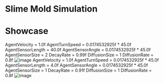 # Slime Mold Simulation

# Showcase
AgentVelocity = 1.0f
AgentTurnSpeed = 0.0174532925f * 45.0f
AgentSensorLength = 40.0f
AgentSensorAngle = 0.0174532925f * 45.0f
AgentSensorSize = 2
DecayRate = 0.99f
DiffusionSize = 1
DiffusionRate = 0.8f
![image](https://github.com/truew1n/Slime-Mold-Cuda/assets/48839784/b7144e51-3b7c-4608-9ba5-4db9a932df60)
AgentVelocity = 1.0f
AgentTurnSpeed = 0.0174532925f * 45.0f
AgentSensorLength = 4.0f
AgentSensorAngle = 0.0174532925f * 45.0f
AgentSensorSize = 1
DecayRate = 0.91f
DiffusionSize = 1
DiffusionRate = 0.8f
![image](https://github.com/truew1n/Slime-Mold-Cuda/assets/48839784/418049ea-0a53-4914-8667-0ae1aec7d103)


